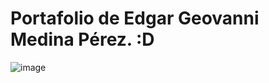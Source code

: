# Portafolio de Edgar Geovanni Medina Pérez. :D

![image](https://github.com/user-attachments/assets/8bd4a887-d806-4e6d-9321-1be44ff28fc1)


